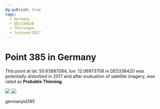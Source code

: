 ```yaml
---
dg-publish: true
tags:
  - Germany
  - DE5338420
  - Thüringen
  - lossyear2017
---
```


# Point 385 in Germany

This point at lat: 50.63687084, lon: 12.06973706 in DE5338420 was potentially disturbed in 2017 and after evaluation of satellite imagery, was rated as **Probable Thinning**.

<div class='juxtapose' data-showcredits='false'>
<img src='https://baserow-backend-production20240528124524339000000001.s3.amazonaws.com/user_files/kPU4X2zaQgTcqtYiqjeUs876MWkAK1N4_05d35e0a33a47ecec4ac0ea35bfc1bd21ac8587653150764e0dd0900b71f3e4b.png' data-label='August 2016' />
<img src='https://baserow-backend-production20240528124524339000000001.s3.amazonaws.com/user_files/onH1zcv8WQdy2C2hrRunzmLTl76V5T87_e933dacfa6676300f2046aa7d2f64a398edfa41bd8f2e229b673b464a60977d4.png' data-label='September 2021' />
</div>

germanyid385